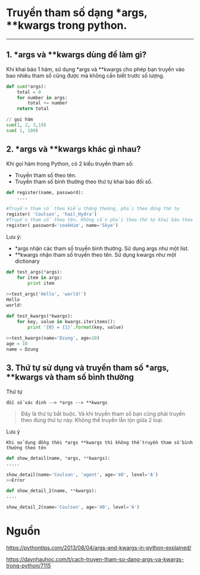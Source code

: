 # Truyền tham số dạng *args, **kwargs trong python.
---

## 1. *args và **kwargs dùng để làm gì?

Khi khai báo 1 hàm, sử dụng *args và **kwargs cho phép bạn truyền vào bao nhiêu tham số cũng được mà không cần biết trước số lượng.

```python 
def sum(*args):
  	total = 0
  	for number in args:
    	total += number
    return total

// gọi hàm
sum(1, 2, 3,19)
sum( 1, 100)
```

## 2. *args và **kwargs khác gì nhau?

Khi gọi hàm trong Python, có 2 kiểu truyền tham số:
- Truyền tham số theo tên.
- Truyền tham số bình thường theo thứ tự khai báo đối số.

```python
def register(name, password):
	....

#Truyền tham số theo kiểu thông thường, phải theo đúng thứ tự
register( 'Coulson', 'hail_Hydra')
#Truyền tham số theo tên, Không cần phải theo thứ tự khai báo thao số
register( password='cookHim', name='Skye')
```

Lưu ý:
- *args nhận các tham số truyền bình thường. Sử dụng args như một list.
- **kwargs nhận tham số truyền theo tên. Sử dụng kwargs như một dictionary


```python
def test_args(*args):
	for item in args:
		print item
	
>>test_args('Hello', 'world!')
Hello
world!

def test_kwargs(*kwargs):
	for key, value in kwargs.iteritems():
		print '{0} = {1}'.format(key, value)
	
>>test_kwargs(name='Dzung', age=10)
age = 10
name = Dzung
```

## 3. Thứ tự sử dụng và truyền tham số *args, **kwargs và tham số bình thường
Thứ tự
```
đối số xác đinh --> *args --> **kwargs
```

> Đây là thứ tự bắt buộc. Và khi truyền tham số bạn cũng phải truyền theo đúng thứ tự này. Không thể truyền lẫn lộn giữa 2 loại.

Lưu ý
```
Khi sử dụng đồng thời *args **kwargs thì không thể truyền tham số bình thường theo tên
```

```python
def show_detail(name, *args, **kwargs):
.....

show_detail(name='Coulson', 'agent', age='40', level='A')
>>Error

def show_detail_2(name, **kwargs):
....

show_detail_2(name='Coulson', age='40', level='A')
```

# Nguồn

https://pythontips.com/2013/08/04/args-and-kwargs-in-python-explained/

https://daynhauhoc.com/t/cach-truyen-tham-so-dang-args-va-kwargs-trong-python/7115
